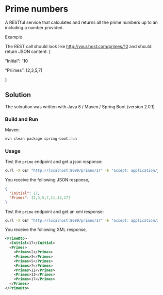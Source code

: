 # Prime numbers

A RESTful service that calculates and returns all the prime numbers up to an including a number provided.

Example

The REST call should look like  http://your.host.com/primes/10  and should return JSON content:
{

  “Initial”:  “10

  “Priimes”: [2,3,5,7]

}

## Solution

The soloution was written with Java 8 / Maven / Spring Boot (version 2.0.1)

### Build and Run

Maven:

```sh
mvn clean package spring-boot:run
```

### Usage

Test the `prime` endpoint and get a json response:

```sh
curl -X GET "http://localhost:8080/primes/17" -H "accept: application/json"
```

You receive the following JSON response, 

```json
{
  "Initial": 17,
  "Primes": [2,3,5,7,11,13,17]
}
```

Test the `prime` endpoint and get an xml response:

```sh
curl -X GET "http://localhost:8080/primes/17" -H "accept: application/xml"
```

You receive the following XML response, 

```xml
<PrimeDto>
  <Initial>17</Initial>
  <Primes>
    <Primes>2</Primes>
    <Primes>3</Primes>
    <Primes>5</Primes>
    <Primes>7</Primes>
    <Primes>11</Primes>
    <Primes>13</Primes>
    <Primes>17</Primes>
  </Primes>
</PrimeDto>
```

